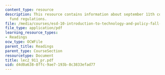 ```yaml
---
content_type: resource
description: This resource contains information about september 11th compensation
  fund regulations.
file: /media/courses/esd-10-introduction-to-technology-and-policy-fall-2006/d4d0a6388ffc9ae7193b8c3833efad77_lec2_911_pr.pdf
file_type: application/pdf
learning_resource_types:
- Readings
ocw_type: OCWFile
parent_title: Readings
parent_type: CourseSection
resourcetype: Document
title: lec2_911_pr.pdf
uid: d4d0a638-8ffc-9ae7-193b-8c3833efad77
---
```

